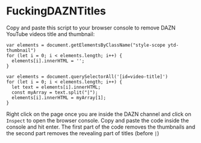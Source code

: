 # FuckingDAZNTitles
Copy and paste this script to your browser console to remove DAZN YouTube videos title and thumbnail:

```
var elements = document.getElementsByClassName("style-scope ytd-thumbnail")
for (let i = 0; i < elements.length; i++) {
  elements[i].innerHTML = '';
}

var elements = document.querySelectorAll('[id=video-title]')
for (let i = 0; i < elements.length; i++) {
  let text = elements[i].innerHTML;
  const myArray = text.split("|");
  elements[i].innerHTML = myArray[1];
}
```

Right click on the page once you are inside the DAZN channel and click on `Inspect` to open the browser console.
Copy and paste the code inside the console and hit enter.
The first part of the code removes the thumbnails and the second part removes the revealing part of titles (before `|`)
